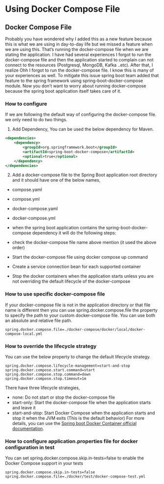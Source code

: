 # Using Docker Compose File

## Docker Compose File
Probably you have wondered why I added this as a new feature because this is what we are using in day-to-day life but we missed a feature when we are using this.
That’s running the docker-compose file when we are stating the application.
I have had several experiences I forgot to run the docker-compose file and then the application started to complain can not connect to the resources (Postgresql, MongoDB, Kafka ..etc). After that, I realize Ohh I forgot to run the docker-compose file.
I know this is many of your experiences as well.
To mitigate this issue spring boot team added that feature to the spring framework using spring-boot-docker-compose module.
Now you don’t want to worry about running docker-compose because the spring boot application itself takes care of it.

### How to configure
If we are following the default way of configuring the docker-compose file. we only need to do two things.

1. Add Dependency, You can be used the below dependency for Maven.

```xml
<dependencies>
    <dependency>
        <groupId>org.springframework.boot</groupId>
        <artifactId>spring-boot-docker-compose</artifactId>
        <optional>true</optional>
    </dependency>
</dependencies>
```

2. Add a docker-compose file to the Spring Boot application root directory and it should have one of the below names,

- compose.yaml
- compose.yml
- docker-compose.yaml
- docker-compose.yml

- when the spring boot application contains the spring-boot-docker-compose dependency it will do the following steps:

- check the docker-compose file name above mention (it used the above order)
- Start the docker-compose file using docker compose up command
- Create a service connection bean for each supported container
- Stop the docker containers when the application starts unless you are not overriding the default lifecycle of the docker-compose

### How to use specific docker-compose file
If your docker-compose file is not in the application directory or that file name is different then you can use spring.docker.compose.file the property to specify the path to your custom docker-compose file.
You can use both an absolute and relative file path.

```properties
spring.docker.compose.file=./docker-compose/docker/local/docker-compose-local.yml
```

### How to override the lifecycle strategy
You can use the below property to change the default lifecycle strategy.

```properties
spring.docker.compose.lifecycle-management=start-and-stop
spring.docker.compose.start.command=start
spring.docker.compose.stop.command=down
spring.docker.compose.stop.timeout=1m
```

There have three lifecycle strategies,

- none: Do not start or stop the docker-compose file
- start-only: Start the docker-compose file when the application starts and leave it
- start-and-stop: Start Docker Compose when the application starts and stop it when the JVM exits (This is the default behavior)
For more details, you can use the [Spring boot Docker Container official documentation](https://docs.spring.io/spring-boot/docs/3.1.0/reference/html/features.html#features.docker-compose).

### How to configure application.properties file for docker configuration in test
You can set spring.docker.compose.skip.in-tests=false to enable the Docker Compose support in your tests
```properties
spring.docker.compose.skip.in-tests=false
spring.docker.compose.file=./docker/test/docker-compose-test.yml
```
